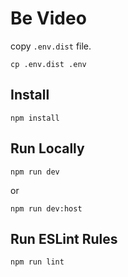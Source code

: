 # Be Video

copy `.env.dist` file.

```
cp .env.dist .env
```

## Install

```
npm install
```

## Run Locally

```
npm run dev
```

or

```
npm run dev:host
```

## Run ESLint Rules

```
npm run lint
```
